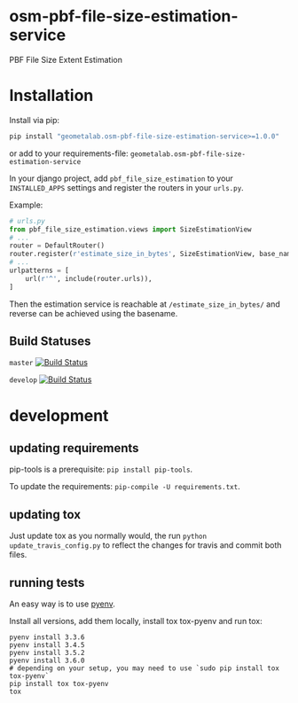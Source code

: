 # osm-pbf-file-size-estimation-service
PBF File Size Extent Estimation

# Installation

Install via pip:
```bash
pip install "geometalab.osm-pbf-file-size-estimation-service>=1.0.0"
```
or add to your requirements-file:
`geometalab.osm-pbf-file-size-estimation-service`

In your django project, add `pbf_file_size_estimation` to your `INSTALLED_APPS` settings and register the
routers in your `urls.py`.

Example:

```python
# urls.py
from pbf_file_size_estimation.views import SizeEstimationView
# ...
router = DefaultRouter()
router.register(r'estimate_size_in_bytes', SizeEstimationView, base_name='estimate_size_in_bytes')
# ...
urlpatterns = [
    url(r'^', include(router.urls)),
]
```

Then the estimation service is reachable at `/estimate_size_in_bytes/` and reverse can be achieved using the basename.

## Build Statuses

`master` [![Build Status](https://travis-ci.org/geometalab/osm-pbf-file-size-estimation-service.svg?branch=master)](https://travis-ci.org/geometalab/osm-pbf-file-size-estimation-service)

`develop` [![Build Status](https://travis-ci.org/geometalab/osm-pbf-file-size-estimation-service.svg?branch=develop)](https://travis-ci.org/geometalab/osm-pbf-file-size-estimation-service)

# development

## updating requirements

pip-tools is a prerequisite: `pip install pip-tools`.

To update the requirements: `pip-compile -U requirements.txt`.

## updating tox

Just update tox as you normally would, the run `python update_travis_config.py` 
to reflect the changes for travis and commit both files.

## running tests

An easy way is to use [pyenv](https://github.com/yyuu/pyenv).

Install all versions, add them locally, install tox tox-pyenv and run tox:

```
pyenv install 3.3.6
pyenv install 3.4.5
pyenv install 3.5.2
pyenv install 3.6.0
# depending on your setup, you may need to use `sudo pip install tox tox-pyenv` 
pip install tox tox-pyenv
tox
```
